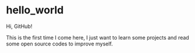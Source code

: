 # hello_world
Hi, GitHub!

This is the first time I come here, I just want to learn some projects and read some open source codes to improve myself.
